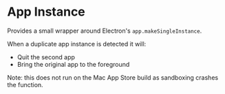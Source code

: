 App Instance
=========

Provides a small wrapper around Electron's `app.makeSingleInstance`.

When a duplicate app instance is detected it will:
- Quit the second app
- Bring the original app to the foreground

Note: this does not run on the Mac App Store build as sandboxing crashes the function.
